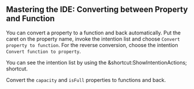 ## Mastering the IDE: Converting between Property and Function

You can convert a property to a function and back automatically. Put the caret
on the property name, invoke the intention list and choose
<span class="control">`Convert property to function`</span>.
For the reverse conversion, choose the intention
<span class="control">`Convert function to property`</span>.

You can see the intention list by using the
<span class="shortcut">&shortcut:ShowIntentionActions;</span> shortcut.

Convert the `capacity` and `isFull` properties to functions and back.